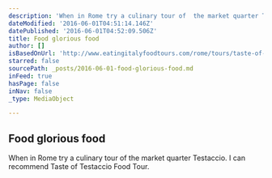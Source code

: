 ```yaml
---
description: 'When in Rome try a culinary tour of  the market quarter Testaccio. I can recommend Taste of Testaccio Food Tour. '
dateModified: '2016-06-01T04:51:14.146Z'
datePublished: '2016-06-01T04:52:09.506Z'
title: Food glorious food
author: []
isBasedOnUrl: 'http://www.eatingitalyfoodtours.com/rome/tours/taste-of-testaccio/ '
starred: false
sourcePath: _posts/2016-06-01-food-glorious-food.md
inFeed: true
hasPage: false
inNav: false
_type: MediaObject

---
```

<article style=""><h1>Food glorious food</h1><p>When in Rome try a culinary tour of the market quarter Testaccio. I can recommend Taste of Testaccio Food Tour. </p></article>